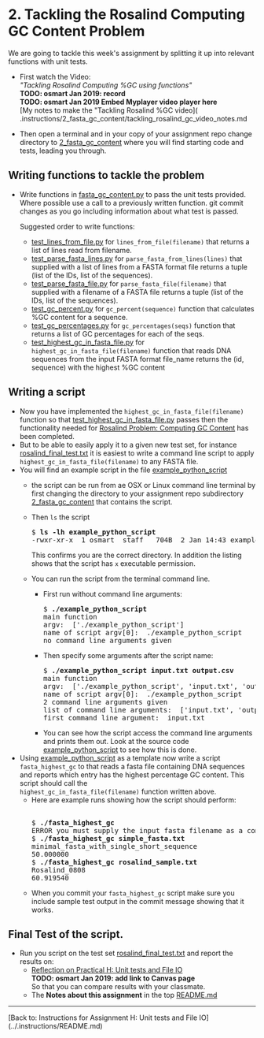 # 2. Tackling the Rosalind Computing GC Content Problem 

We are going to tackle this week's assignment by splitting it up into 
relevant functions with unit tests.

* First watch the Video:\
  *"Tackling Rosalind Computing %GC using functions"*\
  **TODO: osmart Jan 2019: record**\
  **TODO: osmart Jan 2019 Embed Myplayer video player here**\
  [My notes to make the "Tackling Rosalind %GC video](
  .instructions/2_fasta_gc_content/tackling_rosalind_gc_video_notes.md 
 
* Then open a terminal and in your copy of your assignment repo
  change directory to [2_fasta_gc_content](./) where you
  will find starting code and tests, leading you through.

## Writing functions to tackle the problem
* Write functions in [fasta_gc_content.py](
  ./fasta_gc_content.py) to pass the unit tests provided.
  Where possible use a call to a previously written function. git commit changes 
  as you go including information about what test is passed.

  Suggested order to write functions:
  * [test_lines_from_file.py](./test_lines_from_file.py)
    for `lines_from_file(filename)` that returns a list of lines read from 
    filename.
  * [test_parse_fasta_lines.py](./test_parse_fasta_lines.py)
    for `parse_fasta_from_lines(lines)` that supplied with a list of lines 
    from a FASTA format file returns a tuple (list of the IDs, list of 
    the sequences).
  * [test_parse_fasta_file.py](./test_parse_fasta_file.py)
    for `parse_fasta_file(filename)` that supplied with a filename of a 
    FASTA file returns a tuple (list of the IDs, list of the sequences).
  * [test_gc_percent.py](./test_gc_percent.py) 
    for `gc_percent(sequence)` function that calculates %GC content 
    for a sequence.
  * [test_gc_percentages.py](./test_gc_percentages.py) 
    for `gc_percentages(seqs)` function that returns a list of GC percentages
    for each of the seqs.
  * [test_highest_gc_in_fasta_file.py](./test_highest_gc_in_fasta_file.py)
    for `highest_gc_in_fasta_file(filename)` function that 
    reads DNA sequences from the input FASTA format file_name
    returns the (id, sequence) with the highest %GC content

## Writing a script 
* Now you have implemented the `highest_gc_in_fasta_file(filename)` function so that
  [test_highest_gc_in_fasta_file.py](./test_highest_gc_in_fasta_file.py) 
  passes then the functionality needed for 
  [Rosalind Problem: Computing GC Content](http://rosalind.info/problems/gc/)
  has been completed. 
* But to be able to easily apply it to a given new test set,
  for instance [rosalind_final_test.txt](./rosalind_final_test.txt)
  it is easiest to write a command line script to apply 
  `highest_gc_in_fasta_file(filename)` to any FASTA file.
* You will find an example script in the file [example_python_script](./example_python_script)
  * the script can be run from ae OSX or Linux command line terminal by first changing
    the directory to your assignment repo subdirectory [2_fasta_gc_content](./) 
    that contains the script. 

  * Then `ls` the script
    <pre>
    $ <b>ls -lh example_python_script</b>
    -rwxr-xr-x  1 osmart  staff   704B  2 Jan 14:43 example_python_script
    </pre>
    This confirms you are the correct directory. In addition the listing shows that the
    script has `x` executable permission.

  * You can run the script from the terminal command line.
    * First run without command line arguments:
      <pre>
      $ <b>./example_python_script</b>
      main function
      argv:  ['./example_python_script']
      name of script argv[0]:  ./example_python_script
      no command line arguments given
      </pre>
    * Then specify some arguments after the script name:
      <pre>
      $ <b>./example_python_script input.txt output.csv</b>
      main function
      argv:  ['./example_python_script', 'input.txt', 'output.csv']
      name of script argv[0]:  ./example_python_script
      2 command line arguments given
      list of command line arguments:  ['input.txt', 'output.csv']
      first command line argument:  input.txt
      </pre>
    * You can see how the script access the command line arguments and prints 
      them out.  Look at the source code [example_python_script](./example_python_script)
      to see how this is done.
* Using [example_python_script](./example_python_script) as a template now write a script
  `fasta_highest_gc` to that reads a fasta file containing DNA sequences and reports which
  entry has the highest percentage GC content.  This script should call the  
  `highest_gc_in_fasta_file(filename)` function written above.
  * Here are example runs showing how the script should perform:
    <pre> 
    $ <b>./fasta_highest_gc</b>
    ERROR you must supply the input fasta filename as a command line argument
    $ <b>./fasta_highest_gc simple_fasta.txt</b>
    minimal_fasta_with_single_short_sequence
    50.000000
    $ <b>./fasta_highest_gc rosalind_sample.txt</b>
    Rosalind_0808
    60.919540
    </pre>
  * When you commit your  `fasta_highest_gc` script make sure you include sample
    test output in the commit message showing that it works.

## Final Test of the script.

* Run you script on the test set [rosalind_final_test.txt](./rosalind_final_test.txt)
  and report the results on:
  * [Reflection on Practical H: Unit tests and File IO](
    https://canvas.anglia.ac.uk/courses/1490/TODO-LINK)\
    **TODO: osmart Jan 2019: add link to Canvas page**\
    So that you can compare results with your classmate.
  * The **Notes about this assignment** in the top [README.md](
    ../README.md#notes-about-this-assignment)


<hr>
[Back to: Instructions for Assignment H: Unit tests and File IO](../.instructions/README.md)
